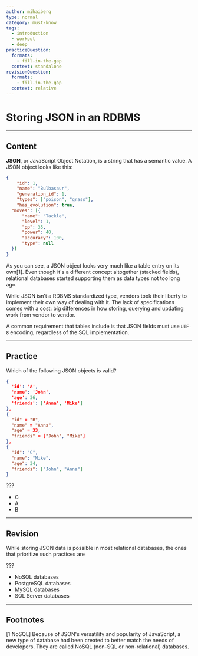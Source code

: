 ```yaml
---
author: mihaiberq
type: normal
category: must-know
tags:
  - introduction
  - workout
  - deep
practiceQuestion:
  formats:
    - fill-in-the-gap
  context: standalone
revisionQuestion:
  formats:
    - fill-in-the-gap
  context: relative
---
```


# Storing JSON in an RDBMS


---

## Content

**JSON**, or JavaScript Object Notation, is a string that has a semantic value. A JSON object looks like this:

```json
{
	"id": 1,
	"name": "Bulbasaur",
	"generation_id": 1,
	"types": ["poison", "grass"],
	"has_evolution": true,
  "moves": [{
      "name": "Tackle",
      "level": 1,
      "pp": 35,
      "power": 40,
      "accuracy": 100,
      "type": null
  }]
}
```

As you can see, a JSON object looks very much like a table entry on its own[1]. Even though it's a different concept altogether (stacked fields), relational databases started supporting them as data types not too long ago.

While JSON isn't a RDBMS standardized type, vendors took their liberty to implement their own way of dealing with it. The lack of specifications comes with a cost: big differences in how storing, querying and updating work from vendor to vendor.

A common requirement that tables include is that JSON fields must use `UTF-8` encoding, regardless of the SQL implementation.


---

## Practice

Which of the following JSON objects is valid?

```json
{
  'id': 'A',
  'name': 'John',
  'age': 36,
  'friends': ['Anna', 'Mike']
},
{
  "id" = "B",
  "name" = "Anna",
  "age" = 33,
  "friends" = ["John", "Mike"]
},
{
  "id": "C",
  "name": "Mike",
  "age": 34,
  "friends": ["John", "Anna"]
}
```

???

- C
- A
- B


---

## Revision

While storing JSON data is possible in most relational databases, the ones that prioritize such practices are

???

- NoSQL databases
- PostgreSQL databases
- MySQL databases
- SQL Server databases


---

## Footnotes

[1:NoSQL]
Because of JSON's versatility and popularity of JavaScript, a new type of database had been created to better match the needs of developers. They are called NoSQL (non-SQL or non-relational) databases.
